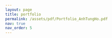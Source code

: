 ```yaml
---
layout: page
title: portfolio
permalink: /assets/pdf/Portfolio_AnhTungHo.pdf
nav: true
nav_order: 5
---
```



